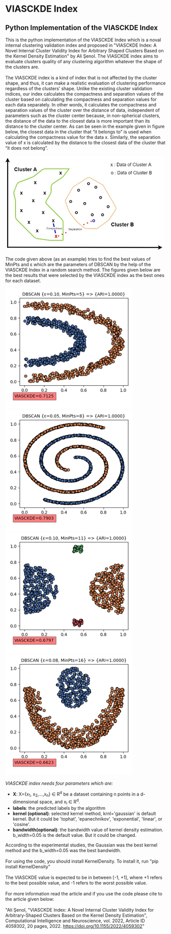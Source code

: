 # VIASCKDE Index
<h2>Python Implementation of the VIASCKDE Index</h2>

This is the python implementation of the VIASCKDE Index which is a noval internal clustering validation index and proposed in "VIASCKDE Index: A Novel Internal Cluster Validity Index for Arbitrary Shaped Clusters Based on the Kernel Density Estimation" by Ali Şenol. The VIASCKDE index aims to evaluate clusters quality of any clustering algorithm whatever the shape of the clusters are. 
<br><br>
The VIASCKDE index is a kind of index that is not affected by the cluster shape, and thus, it can make a realistic evaluation of clustering performance regardless of the clusters’ shape. Unlike the existing cluster validation indices, our index calculates the compactness and separation values of the cluster based on calculating the compactness and separation values for each data separately. In other words, it calculates the compactness and separation values of the cluster over the distance of data, independent of parameters such as the cluster center because, in non-spherical clusters, the distance of the data to the closest data is more important than its distance to the cluster center. As can be seen in the example given in figure below, the closest data in the cluster that “it belongs to” is used when calculating the compactness value for the data x. Similarly, the separation value of x is calculated by the distance to the closest data of the cluster that “it does not belong”.
<br><br>
<img src="results/fig_5.jpg" width="500"/>
<br><br>
The code given above (as an example) tries to find the best values of MinPts and &epsilon; which are the parameters of DBSCAN by the help of the VIASCKDE Index in a random search method. The figures given below are the best results that were selected by the VIASCKDE index as the best ones for each dataset.

<img src="results/1_HalfKernel_VIASCKDE.png" width="400"/><img src="results/2_TwoSpirals_VIASCKDE.png" width="400"/><br><img src="results/3_outliers_VIASCKDE.png" width="400"/><img src="results/6_crescentfullmoon_VIASCKDE.png" width="400"/>




<i>VIASCKDE index needs four parameters which are:</i>
<ul>
   <li><b>X</b>: X={x<sub>1</sub>, x<sub>2</sub>,…,x<sub>n</sub>} ∈ R<sup>d</sup> be a dataset containing n points in a d-dimensional space, and x<sub>i</sub> ∈ R<sup>d</sup>.</li>
   <li><b>labels</b>: the predicted labels by the algorithm</li>
   <li><b>kernel (optional)</b>: selected kernel method, krnl='gaussian' is default kernel. But it could be 'tophat', 'epanechnikov', 'exponential', 'linear', or 'cosine'.</li>
  <li><b>bandwidth(optional)</b>: the bandwidth value of kernel density estimation. b_width=0.05 is the default value. But it could be changed.</li>
 </ul>


According to the experimental studies, the Gaussian was the best kernel method and the b_width=0.05 was the best bandwidth. 
<br><br>
For using the code, you should install KernelDensity. To install it, run "pip install KernelDensity"
<br>
<br>
The VIASCKDE value is expected to be in between [-1, +1], where +1 refers to the best possible value, and -1 refers to the worst possible value.
<br><br>
For more information read the article and if you use the code please cite to the article given below:
<br><br>
"Ali Şenol, "VIASCKDE Index: A Novel Internal Cluster Validity Index for Arbitrary-Shaped Clusters Based on the Kernel Density Estimation", Computational Intelligence and Neuroscience, vol. 2022, Article ID 4059302, 20 pages, 2022. https://doi.org/10.1155/2022/4059302"


